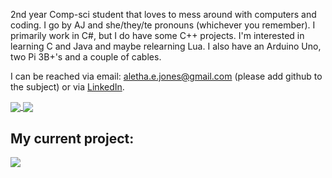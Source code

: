 2nd year Comp-sci student that loves to mess around with computers and coding. I go by AJ and she/they/te pronouns (whichever you remember). I primarily work in C#, but I do have some C++ projects. I'm interested in learning C and Java and maybe relearning Lua. I also have an Arduino Uno, two Pi 3B+'s and a couple of cables.

I can be reached via email: aletha.e.jones@gmail.com (please add github to the subject) or via [LinkedIn](https://www.linkedin.com/in/Aletha-E-Jones/).

<a href="https://github.com/TiredAJ/github-readme-stats">
  <img align="center" src="https://github-readme-stats.vercel.app/api?username=TiredAJ&count_private=true&show_icons=true&theme=synthwave" />
</a>
<a href="https://github.com/TiredAJ/github-readme-stats">
  <img align="center" src="https://github-readme-stats.vercel.app/api/top-langs/?username=TiredAJ&count_private=true&layout=compact&theme=synthwave" />
</a>

## My current project:

<a href="https://github.com/TiredAJ/github-readme-stats">
  <img align="middle" src="https://github-readme-stats.vercel.app/api/pin/?username=TiredAJ&repo=AJGraphicsEngine&theme=synthwave" />
</a>

